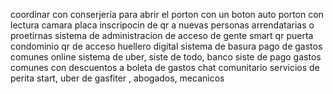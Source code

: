 
coordinar con conserjería para abrir el porton con un boton 
auto porton con lectura camara placa
inscripocin de  qr a nuevas personas arrendatarias o proetirnas
sistema de administracion de acceso de gente smart
qr puerta condominio 
qr de acceso
huellero digital
sistema de basura 
pago de gastos comunes online
sistema de uber, siste de todo, banco 
siste de pago gastos comunes con descuentos a boleta de gastos
chat comunitario
servicios de perita start, uber de gasfiter , abogados, mecanicos